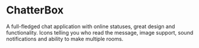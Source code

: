 # ChatterBox
A full-fledged chat application with online statuses, great design and functionality. Icons telling you who read the message, image support, sound notifications and ability to make multiple rooms.
